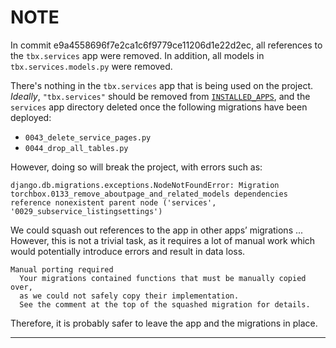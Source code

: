 # NOTE

In commit e9a4558696f7e2ca1c6f9779ce11206d1e22d2ec, all references to the `tbx.services` app were removed. In addition, all models in `tbx.services.models.py` were removed.

There's nothing in the `tbx.services` app that is being used on the project. _Ideally_, `"tbx.services"` should be removed from [`INSTALLED_APPS`](https://docs.djangoproject.com/en/3.2/ref/settings/#std-setting-INSTALLED_APPS), and the `services` app directory deleted once the following migrations have been deployed:

- `0043_delete_service_pages.py`
- `0044_drop_all_tables.py`

However, doing so will break the project, with errors such as:

```console
django.db.migrations.exceptions.NodeNotFoundError: Migration torchbox.0133_remove_aboutpage_and_related_models dependencies reference nonexistent parent node ('services', '0029_subservice_listingsettings')

```

We could squash out references to the app in other apps’ migrations ... However, this is not a trivial task, as it requires a lot of manual work which would potentially introduce errors and result in data loss.

```console
Manual porting required
  Your migrations contained functions that must be manually copied over,
  as we could not safely copy their implementation.
  See the comment at the top of the squashed migration for details.
```

Therefore, it is probably safer to leave the app and the migrations in place.

---
